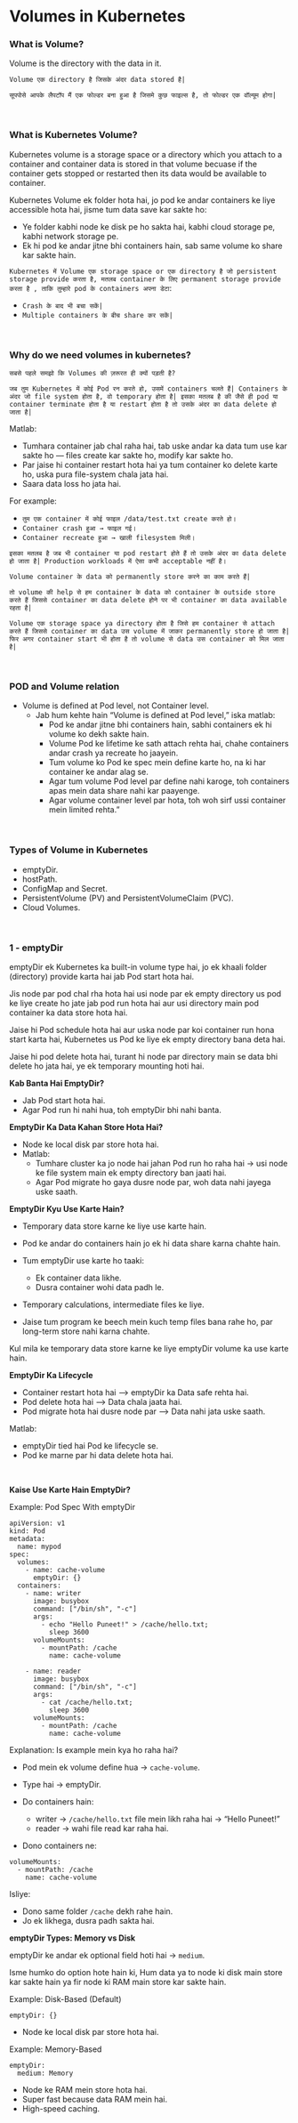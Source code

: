 # Volumes in Kubernetes

### What is Volume?

Volume is the directory with the data in it.

```Volume एक directory है जिसके अंदर data stored है|```

```सूपपोसे आपके लैपटॉप मैं एक फोल्डर बना हुआ है जिसमे कुछ फाइल्स है, तो फोल्डर एक वॉल्यूम होगा|```


<br>

### What is Kubernetes Volume?

Kubernetes volume is a storage space or a directory which you attach to a container and container data is stored in that volume becuase if the container gets stopped or restarted then its data would be available to container.

Kubernetes Volume ek folder hota hai, jo pod ke andar containers ke liye accessible hota hai, jisme tum data save kar sakte ho:
- Ye folder kabhi node ke disk pe ho sakta hai, kabhi cloud storage pe, kabhi network storage pe.
- Ek hi pod ke andar jitne bhi containers hain, sab same volume ko share kar sakte hain.

```Kubernetes में Volume एक storage space or एक directory है जो persistent storage provide करता है, मतलब container के लिए permanent storage provide करता है , ताकि तुम्हारे pod के containers अपना डेटा```:
- ```Crash के बाद भी बचा सकें|```
- ```Multiple containers के बीच share कर सकें|```

<br>

### Why do we need volumes in kubernetes?

```सबसे पहले समझो कि Volumes की ज़रूरत ही क्यों पड़ती है?```

```जब तुम Kubernetes में कोई Pod रन करते हो, उसमें containers चलते हैं| Containers के अंदर जो file system होता है, वो temporary होता है| इसका मतलब है की जैसे ही pod या container terminate होता है या restart होता है तो उसके अंदर का data delete हो जाता है|```

Matlab:
- Tumhara container jab chal raha hai, tab uske andar ka data tum use kar sakte ho — files create kar sakte ho, modify kar sakte ho.
- Par jaise hi container restart hota hai ya tum container ko delete karte ho, uska pura file-system chala jata hai.
- Saara data loss ho jata hai.

For example:
- ```तुम एक container में कोई फाइल /data/test.txt create करते हो।```
- ```Container crash हुआ → फाइल गई।```
- ```Container recreate हुआ → खाली filesystem मिली।```

```इसका मतलब है जब भी container या pod restart होते हैं तो उसके अंदर का data delete हो जाता है| Production workloads में ऐसा कभी acceptable नहीं है।```

```Volume container के data को permanently store करने का काम करते हैं|```

```तो volume की help से हम container के data को container के outside store करते हैं जिससे container का data delete होने पर भी container का data available रहता है|```

```Volume एक storage space ya directory होता है जिसे हम container से attach करते हैं जिससे container का data उस volume में जाकर permanently store हो जाता है| फिर अगर container start भी होता है तो volume से data उस container को मिल जाता है|```

<br>

### POD and Volume relation

- Volume is defined at Pod level, not Container level.
  - Jab hum kehte hain “Volume is defined at Pod level,” iska matlab:
    -  Pod ke andar jitne bhi containers hain, sabhi containers ek hi volume ko dekh sakte hain.
    -  Volume Pod ke lifetime ke sath attach rehta hai, chahe containers andar crash ya recreate ho jaayein.
    -  Tum volume ko Pod ke spec mein define karte ho, na ki har container ke andar alag se.
    -  Agar tum volume Pod level par define nahi karoge, toh containers apas mein data share nahi kar paayenge.
    -  Agar volume container level par hota, toh woh sirf ussi container mein limited rehta.”
   
<br>

### Types of Volume in Kubernetes

- emptyDir.
- hostPath.
- ConfigMap and Secret.
- PersistentVolume (PV) and PersistentVolumeClaim (PVC).
- Cloud Volumes.

<br>

### 1 - emptyDir

emptyDir ek Kubernetes ka built-in volume type hai, jo ek khaali folder (directory) provide karta hai jab Pod start hota hai.

Jis node par pod chal rha hota hai usi node par ek empty directory us pod ke liye create ho jate jab pod run hota hai aur usi directory main pod container ka data store hota hai.

Jaise hi Pod schedule hota hai aur uska node par koi container run hona start karta hai, Kubernetes us Pod ke liye ek empty directory bana deta hai.

Jaise hi pod delete hota hai, turant hi node par directory main se data bhi delete ho jata hai, ye ek temporary mounting hoti hai.

**Kab Banta Hai EmptyDir?**
- Jab Pod start hota hai.
- Agar Pod run hi nahi hua, toh emptyDir bhi nahi banta.

**EmptyDir Ka Data Kahan Store Hota Hai?**
- Node ke local disk par store hota hai.
- Matlab:
  - Tumhare cluster ka jo node hai jahan Pod run ho raha hai → usi node ke file system main ek empty directory ban jaati hai.
  - Agar Pod migrate ho gaya dusre node par, woh data nahi jayega uske saath.
 
**EmptyDir Kyu Use Karte Hain?**
- Temporary data store karne ke liye use karte hain.
  
- Pod ke andar do containers hain jo ek hi data share karna chahte hain.
- Tum emptyDir use karte ho taaki:
  - Ek container data likhe.
  - Dusra container wohi data padh le.

- Temporary calculations, intermediate files ke liye.
- Jaise tum program ke beech mein kuch temp files bana rahe ho, par long-term store nahi karna chahte.

Kul mila ke temporary data store karne ke liye emptyDir volume ka use karte hain.


**EmptyDir Ka Lifecycle**
- Container restart hota hai  -->  emptyDir ka Data safe rehta hai.
- Pod delete hota hai  -->   Data chala jaata hai.
- Pod migrate hota hai dusre node par   -->   Data nahi jata uske saath.

Matlab:
- emptyDir tied hai Pod ke lifecycle se.
- Pod ke marne par hi data delete hota hai.

<br>

**Kaise Use Karte Hain EmptyDir?**

Example: Pod Spec With emptyDir
```
apiVersion: v1
kind: Pod
metadata:
  name: mypod
spec:
  volumes:
    - name: cache-volume
      emptyDir: {}
  containers:
    - name: writer
      image: busybox
      command: ["/bin/sh", "-c"]
      args:
        - echo "Hello Puneet!" > /cache/hello.txt;
          sleep 3600
      volumeMounts:
        - mountPath: /cache
          name: cache-volume

    - name: reader
      image: busybox
      command: ["/bin/sh", "-c"]
      args:
        - cat /cache/hello.txt;
          sleep 3600
      volumeMounts:
        - mountPath: /cache
          name: cache-volume
```

Explanation: Is example mein kya ho raha hai?
- Pod mein ek volume define hua → ```cache-volume```.
- Type hai → emptyDir.
- Do containers hain:
  - writer → ```/cache/hello.txt``` file mein likh raha hai → “Hello Puneet!”
  - reader → wahi file read kar raha hai.
 
- Dono containers ne:
```
volumeMounts:
  - mountPath: /cache
    name: cache-volume
```

Isliye:
- Dono same folder ```/cache``` dekh rahe hain.
- Jo ek likhega, dusra padh sakta hai.

**emptyDir Types: Memory vs Disk**

emptyDir ke andar ek optional field hoti hai → ```medium```.

Isme humko do option hote hain ki, Hum data ya to node ki disk main store kar sakte hain ya fir node ki RAM main store kar sakte hain.

Example: Disk-Based (Default)
```
emptyDir: {}
```
- Node ke local disk par store hota hai.

Example: Memory-Based
```
emptyDir:
  medium: Memory
```
- Node ke RAM mein store hota hai.
- Super fast because data RAM mein hai.
- High-speed caching.
